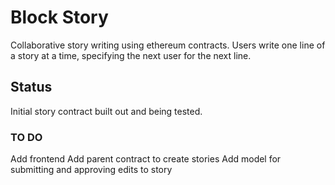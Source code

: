 # Block Story
Collaborative story writing using ethereum contracts. Users write one line of a
story at a time, specifying the next user for the next line.

## Status
Initial story contract built out and being tested.

### TO DO
Add frontend
Add parent contract to create stories
Add model for submitting and approving edits to story

